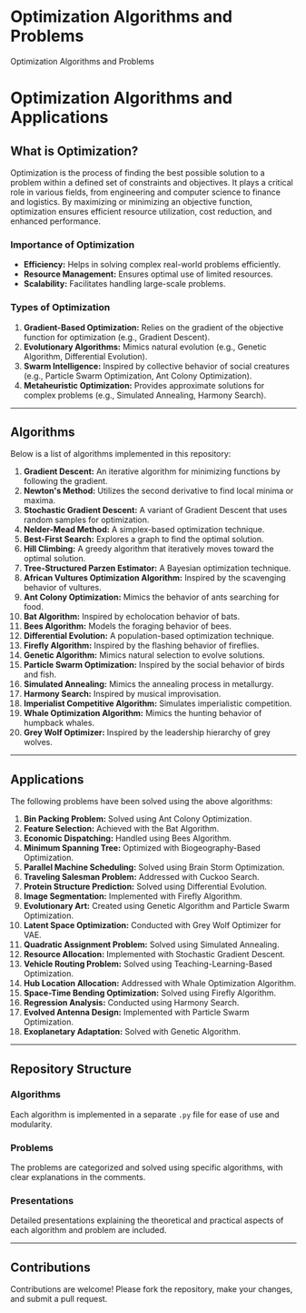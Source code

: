 # Optimization Algorithms and Problems
Optimization Algorithms and Problems
# Optimization Algorithms and Applications

## What is Optimization?
Optimization is the process of finding the best possible solution to a problem within a defined set of constraints and objectives. It plays a critical role in various fields, from engineering and computer science to finance and logistics. By maximizing or minimizing an objective function, optimization ensures efficient resource utilization, cost reduction, and enhanced performance.

### Importance of Optimization
- **Efficiency:** Helps in solving complex real-world problems efficiently.
- **Resource Management:** Ensures optimal use of limited resources.
- **Scalability:** Facilitates handling large-scale problems.

### Types of Optimization
1. **Gradient-Based Optimization:** Relies on the gradient of the objective function for optimization (e.g., Gradient Descent).
2. **Evolutionary Algorithms:** Mimics natural evolution (e.g., Genetic Algorithm, Differential Evolution).
3. **Swarm Intelligence:** Inspired by collective behavior of social creatures (e.g., Particle Swarm Optimization, Ant Colony Optimization).
4. **Metaheuristic Optimization:** Provides approximate solutions for complex problems (e.g., Simulated Annealing, Harmony Search).

---

## Algorithms
Below is a list of algorithms implemented in this repository:

1. **Gradient Descent:** An iterative algorithm for minimizing functions by following the gradient.
2. **Newton's Method:** Utilizes the second derivative to find local minima or maxima.
3. **Stochastic Gradient Descent:** A variant of Gradient Descent that uses random samples for optimization.
4. **Nelder-Mead Method:** A simplex-based optimization technique.
5. **Best-First Search:** Explores a graph to find the optimal solution.
6. **Hill Climbing:** A greedy algorithm that iteratively moves toward the optimal solution.
7. **Tree-Structured Parzen Estimator:** A Bayesian optimization technique.
8. **African Vultures Optimization Algorithm:** Inspired by the scavenging behavior of vultures.
9. **Ant Colony Optimization:** Mimics the behavior of ants searching for food.
10. **Bat Algorithm:** Inspired by echolocation behavior of bats.
11. **Bees Algorithm:** Models the foraging behavior of bees.
12. **Differential Evolution:** A population-based optimization technique.
13. **Firefly Algorithm:** Inspired by the flashing behavior of fireflies.
14. **Genetic Algorithm:** Mimics natural selection to evolve solutions.
15. **Particle Swarm Optimization:** Inspired by the social behavior of birds and fish.
16. **Simulated Annealing:** Mimics the annealing process in metallurgy.
17. **Harmony Search:** Inspired by musical improvisation.
18. **Imperialist Competitive Algorithm:** Simulates imperialistic competition.
19. **Whale Optimization Algorithm:** Mimics the hunting behavior of humpback whales.
20. **Grey Wolf Optimizer:** Inspired by the leadership hierarchy of grey wolves.

---

## Applications
The following problems have been solved using the above algorithms:

1. **Bin Packing Problem:** Solved using Ant Colony Optimization.
2. **Feature Selection:** Achieved with the Bat Algorithm.
3. **Economic Dispatching:** Handled using Bees Algorithm.
4. **Minimum Spanning Tree:** Optimized with Biogeography-Based Optimization.
5. **Parallel Machine Scheduling:** Solved using Brain Storm Optimization.
6. **Traveling Salesman Problem:** Addressed with Cuckoo Search.
7. **Protein Structure Prediction:** Solved using Differential Evolution.
8. **Image Segmentation:** Implemented with Firefly Algorithm.
9. **Evolutionary Art:** Created using Genetic Algorithm and Particle Swarm Optimization.
10. **Latent Space Optimization:** Conducted with Grey Wolf Optimizer for VAE.
11. **Quadratic Assignment Problem:** Solved using Simulated Annealing.
12. **Resource Allocation:** Implemented with Stochastic Gradient Descent.
13. **Vehicle Routing Problem:** Solved using Teaching-Learning-Based Optimization.
14. **Hub Location Allocation:** Addressed with Whale Optimization Algorithm.
15. **Space-Time Bending Optimization:** Solved using Firefly Algorithm.
16. **Regression Analysis:** Conducted using Harmony Search.
17. **Evolved Antenna Design:** Implemented with Particle Swarm Optimization.
18. **Exoplanetary Adaptation:** Solved with Genetic Algorithm.

---

## Repository Structure

### Algorithms
Each algorithm is implemented in a separate `.py` file for ease of use and modularity.

### Problems
The problems are categorized and solved using specific algorithms, with clear explanations in the comments.

### Presentations
Detailed presentations explaining the theoretical and practical aspects of each algorithm and problem are included.

---


## Contributions
Contributions are welcome! Please fork the repository, make your changes, and submit a pull request.


